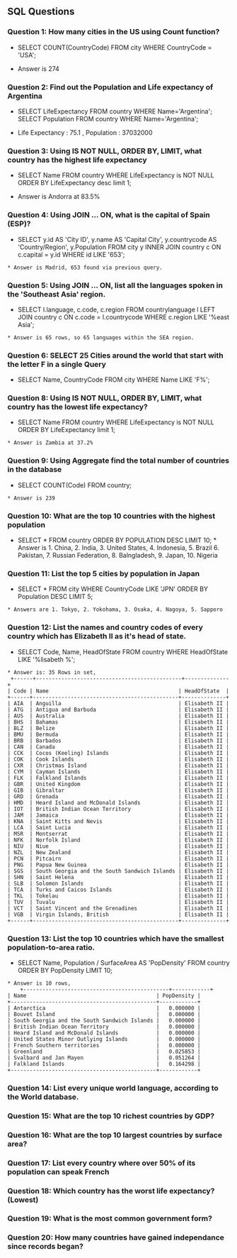 ##  SQL Questions
### Question 1: How many cities in the US using Count function?
   * SELECT COUNT(CountryCode) FROM city WHERE CountryCode = 'USA';

   * Answer is 274

### Question 2: Find out the Population and Life expectancy of Argentina
   * SELECT LifeExpectancy FROM country WHERE Name='Argentina';
     SELECT Population FROM country WHERE Name='Argentina';

   * Life Expectancy : 75.1 , Population : 37032000

### Question 3: Using IS NOT NULL, ORDER BY, LIMIT, what country has the highest life expectancy
   * SELECT Name FROM country WHERE LifeExpectancy is NOT NULL ORDER BY LifeExpectancy desc limit 1;

   * Answer is Andorra at 83.5%

### Question 4: Using JOIN … ON, what is the capital of Spain (ESP)?
   * SELECT y.id AS 'City ID', y.name AS 'Capital City', y.countrycode AS 'Country/Region', y.Population
     FROM city y INNER JOIN country c ON c.capital = y.id WHERE id LIKE '653';
    
    * Answer is Madrid, 653 found via previous query.

### Question 5: Using JOIN … ON, list all the languages spoken in the 'Southeast Asia' region.
   * SELECT l.language, c.code, c.region FROM countrylanguage l 
     LEFT JOIN country c ON c.code = l.countrycode WHERE c.region LIKE '%east Asia';

    * Answer is 65 rows, so 65 languages within the SEA region.
### Question 6: SELECT 25 Cities around the world that start with the letter F in a single Query
   * SELECT Name, CountryCode FROM city WHERE Name LIKE 'F%';

### Question 8: Using IS NOT NULL, ORDER BY, LIMIT, what country has the lowest life expectancy?
   * SELECT Name FROM country WHERE LifeExpectancy is NOT NULL ORDER BY LifeExpectancy limit 1;
   
    * Answer is Zambia at 37.2%

### Question 9: Using Aggregate find the total number of countries in the database
   * SELECT COUNT(Code) FROM country;
   
    * Answer is 239

### Question 10: What are the top 10 countries with the highest population
   * SELECT * FROM country ORDER BY POPULATION DESC LIMIT 10;
    * Answer is 1. China, 2. India, 3. United States, 4. Indonesia, 5. Brazil
      6. Pakistan, 7. Russian Federation, 8. Balngladesh, 9. Japan, 10. Nigeria 

### Question 11: List the top 5 cities by population in Japan
   * SELECT * FROM city WHERE CountryCode LIKE 'JPN' ORDER BY Population DESC LIMIT 5;

    * Answers are 1. Tokyo, 2. Yokohama, 3. Osaka, 4. Nagoya, 5. Sapporo

### Question 12: List the names and country codes of every country which has Elizabeth II as it's     head of state.

   * SELECT Code, Name, HeadOfState FROM country WHERE HeadOfState LIKE '%lisabeth %';

    * Answer is: 35 Rows in set,
	 +------+----------------------------------------------+--------------+
	| Code | Name                                         | HeadOfState  |
	+------+----------------------------------------------+--------------+
	| AIA  | Anguilla                                     | Elisabeth II |
	| ATG  | Antigua and Barbuda                          | Elisabeth II |
	| AUS  | Australia                                    | Elisabeth II |
	| BHS  | Bahamas                                      | Elisabeth II |
	| BLZ  | Belize                                       | Elisabeth II |
	| BMU  | Bermuda                                      | Elisabeth II |
	| BRB  | Barbados                                     | Elisabeth II |
	| CAN  | Canada                                       | Elisabeth II |
	| CCK  | Cocos (Keeling) Islands                      | Elisabeth II |
	| COK  | Cook Islands                                 | Elisabeth II |
	| CXR  | Christmas Island                             | Elisabeth II |
	| CYM  | Cayman Islands                               | Elisabeth II |
	| FLK  | Falkland Islands                             | Elisabeth II |
	| GBR  | United Kingdom                               | Elisabeth II |
	| GIB  | Gibraltar                                    | Elisabeth II |
	| GRD  | Grenada                                      | Elisabeth II |
	| HMD  | Heard Island and McDonald Islands            | Elisabeth II |
	| IOT  | British Indian Ocean Territory               | Elisabeth II |
	| JAM  | Jamaica                                      | Elisabeth II |
	| KNA  | Saint Kitts and Nevis                        | Elisabeth II |
	| LCA  | Saint Lucia                                  | Elisabeth II |
	| MSR  | Montserrat                                   | Elisabeth II |
	| NFK  | Norfolk Island                               | Elisabeth II |
	| NIU  | Niue                                         | Elisabeth II |
	| NZL  | New Zealand                                  | Elisabeth II |
	| PCN  | Pitcairn                                     | Elisabeth II |
	| PNG  | Papua New Guinea                             | Elisabeth II |
	| SGS  | South Georgia and the South Sandwich Islands | Elisabeth II |
	| SHN  | Saint Helena                                 | Elisabeth II |
	| SLB  | Solomon Islands                              | Elisabeth II |
	| TCA  | Turks and Caicos Islands                     | Elisabeth II |
	| TKL  | Tokelau                                      | Elisabeth II |
	| TUV  | Tuvalu                                       | Elisabeth II |
	| VCT  | Saint Vincent and the Grenadines             | Elisabeth II |
	| VGB  | Virgin Islands, British                      | Elisabeth II |
	+------+----------------------------------------------+--------------+

### Question 13: List the top 10 countries which have the smallest population-to-area ratio.

   * SELECT Name, Population / SurfaceArea AS 'PopDensity' FROM country ORDER BY PopDensity LIMIT 10;

    * Answer is 10 rows,
    	+----------------------------------------------+------------+
	| Name                                         | PopDensity |
	+----------------------------------------------+------------+
	| Antarctica                                   |   0.000000 |
	| Bouvet Island                                |   0.000000 |
	| South Georgia and the South Sandwich Islands |   0.000000 |
	| British Indian Ocean Territory               |   0.000000 |
	| Heard Island and McDonald Islands            |   0.000000 |
	| United States Minor Outlying Islands         |   0.000000 |
	| French Southern territories                  |   0.000000 |
	| Greenland                                    |   0.025853 |
	| Svalbard and Jan Mayen                       |   0.051264 |
	| Falkland Islands                             |   0.164298 |
	+----------------------------------------------+------------+

### Question 14: List every unique world language, according to the World database.

### Question 15: What are the top 10 richest countries by GDP?

### Question 16: What are the top 10 largest countries by surface area?

### Question 17: List every country where over 50% of its population can speak French

### Question 18: Which country has the worst life expectancy? (Lowest)

### Question 19: What is the most common government form?

### Question 20: How many countries have gained independance since records began?

